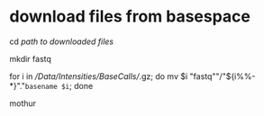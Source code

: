 # download files from basespace

cd _path to downloaded files_

mkdir fastq

for i in */Data/Intensities/BaseCalls/*.gz; do mv $i "fastq""/"${i%%-*}"."`basename $i`; done

mothur
